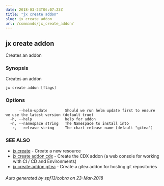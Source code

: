 ```yaml
---
date: 2018-03-23T06:07:23Z
title: "jx create addon"
slug: jx_create_addon
url: /commands/jx_create_addon/
---
```

## jx create addon

Creates an addon

### Synopsis

Creates an addon

```
jx create addon [flags]
```

### Options

```
      --helm-update        Should we run helm update first to ensure we use the latest version (default true)
  -h, --help               help for addon
  -n, --namespace string   The Namespace to install into
  -r, --release string     The chart release name (default "gitea")
```

### SEE ALSO

* [jx create](/commands/jx_create/)	 - Create a new resource
* [jx create addon cdx](/commands/jx_create_addon_cdx/)	 - Create the CDX addon (a web console for working with CI / CD and Environments)
* [jx create addon gitea](/commands/jx_create_addon_gitea/)	 - Create a gitea addon for hosting git repositories

###### Auto generated by spf13/cobra on 23-Mar-2018
